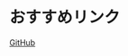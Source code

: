 # おすすめリンク
[GitHub](https://github.com/raspy-windbird)

<!--stackedit_data:
eyJoaXN0b3J5IjpbLTU1Mzg0NTk2MV19
-->
